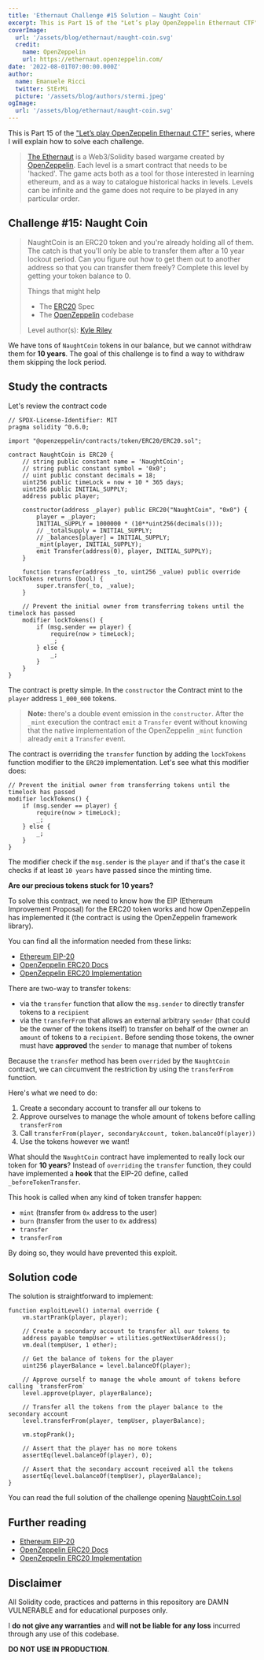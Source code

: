 ```yaml
---
title: 'Ethernaut Challenge #15 Solution — Naught Coin'
excerpt: This is Part 15 of the "Let’s play OpenZeppelin Ethernaut CTF" series, where I will explain how to solve each challenge.</br></br>We have tons of `NaughtCoin` tokens in our balance but we cannot withdraw them for **10 years**. The goal of this challenge is to find a way to withdraw them skipping the lock period.
coverImage:
  url: '/assets/blog/ethernaut/naught-coin.svg'
  credit:
    name: OpenZeppelin
    url: https://ethernaut.openzeppelin.com/
date: '2022-08-01T07:00:00.000Z'
author:
  name: Emanuele Ricci
  twitter: StErMi
  picture: '/assets/blog/authors/stermi.jpeg'
ogImage:
  url: '/assets/blog/ethernaut/naught-coin.svg'
---
```


This is Part 15 of the ["Let’s play OpenZeppelin Ethernaut CTF"](https://stermi.medium.com/lets-play-ethernaut-ctf-learning-solidity-security-while-playing-1678bd6db3c4) series, where I will explain how to solve each challenge.

> [The Ethernaut](https://ethernaut.openzeppelin.com/) is a Web3/Solidity based wargame created by [OpenZeppelin](https://openzeppelin.com/).
> Each level is a smart contract that needs to be 'hacked'. The game acts both as a tool for those interested in learning ethereum, and as a way to catalogue historical hacks in levels. Levels can be infinite and the game does not require to be played in any particular order.

## Challenge #15: Naught Coin

> NaughtCoin is an ERC20 token and you're already holding all of them. The catch is that you'll only be able to transfer them after a 10 year lockout period. Can you figure out how to get them out to another address so that you can transfer them freely? Complete this level by getting your token balance to 0.
>
> Things that might help
>
> - The [ERC20](https://github.com/ethereum/EIPs/blob/master/EIPS/eip-20.md) Spec
> - The [OpenZeppelin](https://github.com/OpenZeppelin/zeppelin-solidity/tree/master/contracts) codebase
>
> Level author(s): [Kyle Riley](https://github.com/syncikin)

We have tons of `NaughtCoin` tokens in our balance, but we cannot withdraw them for **10 years**. The goal of this challenge is to find a way to withdraw them skipping the lock period.

## Study the contracts

Let's review the contract code

```solidity
// SPDX-License-Identifier: MIT
pragma solidity ^0.6.0;

import "@openzeppelin/contracts/token/ERC20/ERC20.sol";

contract NaughtCoin is ERC20 {
    // string public constant name = 'NaughtCoin';
    // string public constant symbol = '0x0';
    // uint public constant decimals = 18;
    uint256 public timeLock = now + 10 * 365 days;
    uint256 public INITIAL_SUPPLY;
    address public player;

    constructor(address _player) public ERC20("NaughtCoin", "0x0") {
        player = _player;
        INITIAL_SUPPLY = 1000000 * (10**uint256(decimals()));
        // _totalSupply = INITIAL_SUPPLY;
        // _balances[player] = INITIAL_SUPPLY;
        _mint(player, INITIAL_SUPPLY);
        emit Transfer(address(0), player, INITIAL_SUPPLY);
    }

    function transfer(address _to, uint256 _value) public override lockTokens returns (bool) {
        super.transfer(_to, _value);
    }

    // Prevent the initial owner from transferring tokens until the timelock has passed
    modifier lockTokens() {
        if (msg.sender == player) {
            require(now > timeLock);
            _;
        } else {
            _;
        }
    }
}
```

The contract is pretty simple. In the `constructor` the Contract mint to the `player` address `1_000_000` tokens.

> **Note:** there's a double event emission in the `constructor`. After the `_mint` execution the contract `emit` a `Transfer` event without knowing that the native implementation of the OpenZeppelin `_mint` function already `emit` a `Transfer` event.

The contract is overriding the `transfer` function by adding the `lockTokens` function modifier to the `ERC20` implementation. Let's see what this modifier does:

```solidity
// Prevent the initial owner from transferring tokens until the timelock has passed
modifier lockTokens() {
    if (msg.sender == player) {
        require(now > timeLock);
        _;
    } else {
        _;
    }
}
```

The modifier check if the `msg.sender` is the `player` and if that's the case it checks if at least `10 years` have passed since the minting time.

**Are our precious tokens stuck for 10 years?**

To solve this contract, we need to know how the EIP (Ethereum Improvement Proposal) for the ERC20 token works and how OpenZeppelin has implemented it (the contract is using the OpenZeppelin framework library).

You can find all the information needed from these links:

- [Ethereum EIP-20](https://eips.ethereum.org/EIPS/eip-20)
- [OpenZeppelin ERC20 Docs](https://docs.openzeppelin.com/contracts/4.x/api/token/erc20)
- [OpenZeppelin ERC20 Implementation](https://github.com/OpenZeppelin/openzeppelin-contracts/blob/master/contracts/token/ERC20/ERC20.sol)

There are two-way to transfer tokens:

- via the `transfer` function that allow the `msg.sender` to directly transfer tokens to a `recipient`
- via the `transferFrom` that allows an external arbitrary `sender` (that could be the owner of the tokens itself) to transfer on behalf of the owner an `amount` of tokens to a `recipient`. Before sending those tokens, the owner must have **approved** the `sender` to manage that number of tokens

Because the `transfer` method has been `overrided` by the `NaughtCoin` contract, we can circumvent the restriction by using the `transferFrom` function.

Here's what we need to do:

1. Create a secondary account to transfer all our tokens to
2. Approve ourselves to manage the whole amount of tokens before calling `transferFrom`
3. Call `transferFrom(player, secondaryAccount, token.balanceOf(player))`
4. Use the tokens however we want!

What should the `NaughtCoin` contract have implemented to really lock our token for **10 years**? Instead of `overriding` the `transfer` function, they could have implemented a **hook** that the EIP-20 define, called `_beforeTokenTransfer`.

This hook is called when any kind of token transfer happen:

- `mint` (transfer from `0x` address to the user)
- `burn` (transfer from the user to `0x` address)
- `transfer`
- `transferFrom`

By doing so, they would have prevented this exploit.

## Solution code

The solution is straightforward to implement:

```solidity
function exploitLevel() internal override {
    vm.startPrank(player, player);

    // Create a secondary account to transfer all our tokens to
    address payable tempUser = utilities.getNextUserAddress();
    vm.deal(tempUser, 1 ether);

    // Get the balance of tokens for the player
    uint256 playerBalance = level.balanceOf(player);

    // Approve ourself to manage the whole amount of tokens before calling `transferFrom`
    level.approve(player, playerBalance);

    // Transfer all the tokens from the player balance to the secondary account
    level.transferFrom(player, tempUser, playerBalance);

    vm.stopPrank();

    // Assert that the player has no more tokens
    assertEq(level.balanceOf(player), 0);

    // Assert that the secondary account received all the tokens
    assertEq(level.balanceOf(tempUser), playerBalance);
}
```

You can read the full solution of the challenge opening [NaughtCoin.t.sol](https://github.com/StErMi/foundry-ethernaut/blob/main/test/NaughtCoin.t.sol)

## Further reading

- [Ethereum EIP-20](https://eips.ethereum.org/EIPS/eip-20)
- [OpenZeppelin ERC20 Docs](https://docs.openzeppelin.com/contracts/4.x/api/token/erc20)
- [OpenZeppelin ERC20 Implementation](https://github.com/OpenZeppelin/openzeppelin-contracts/blob/master/contracts/token/ERC20/ERC20.sol)

## Disclaimer

All Solidity code, practices and patterns in this repository are DAMN VULNERABLE and for educational purposes only.

I **do not give any warranties** and **will not be liable for any loss** incurred through any use of this codebase.

**DO NOT USE IN PRODUCTION**.
